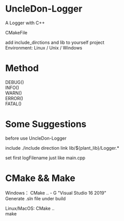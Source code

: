 # UncleDon-Logger
A Logger with C++  

CMakeFile  

add include_dirctions and lib to yourself project  
Environment: Linux / Unix / Windows
# Method  
DEBUG()  
INFO()  
WARN()  
ERROR()  
FATAL()  
  
# Some Suggestions
before use UncleDon-Logger  

include ./include direction
link lib/${plant_lib}/Logger.*

set first logFilename just like main.cpp
  
# CMake && Make
Windows：
  CMake .. - G "Visual Studio 16 2019"  
  Generate .sln file under build  
    
Linux/MacOS:
  CMake ..  
  make  
